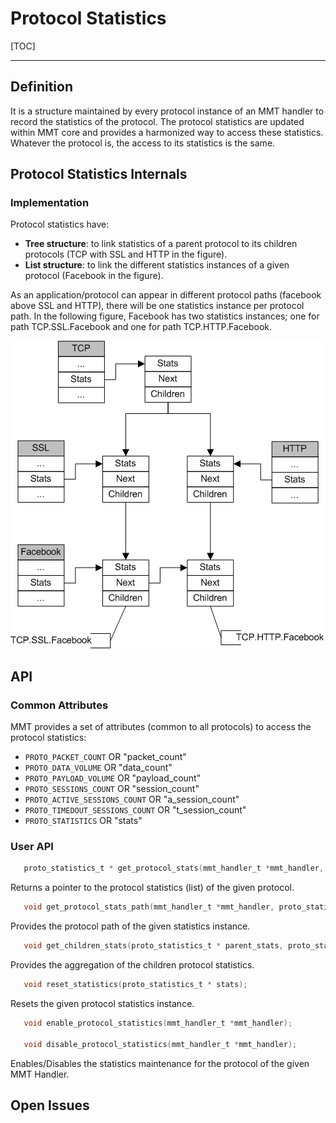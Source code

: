 # Protocol Statistics #

[TOC]

------------------

## Definition ##
It is a structure maintained by every protocol instance of an MMT handler to record the statistics of the protocol. 
The protocol statistics are updated within MMT core and provides a harmonized way to access these statistics. Whatever the protocol is, the access to its statistics is the same. 

## Protocol Statistics Internals ##
### Implementation ###
Protocol statistics have:

 * **Tree structure**: to link statistics of a parent protocol to its children protocols (TCP with SSL and HTTP in the figure). 
 * **List structure**: to link the different statistics instances of a given protocol (Facebook in the figure). 

As an application/protocol can appear in different protocol paths (facebook above SSL and HTTP), there will be one statistics instance per protocol path.
In the following figure, Facebook has two statistics instances; one for path TCP.SSL.Facebook and one for path TCP.HTTP.Facebook.

![MMT protocol statistics abstract view](images/MMT_Statistics_Abstract_View.png)

## API ##
### Common Attributes ###
MMT provides a set of attributes (common to all protocols) to access the protocol statistics:

 * `PROTO_PACKET_COUNT` OR "packet_count"
 * `PROTO_DATA_VOLUME` OR "data_count"
 * `PROTO_PAYLOAD_VOLUME` OR "payload_count"
 * `PROTO_SESSIONS_COUNT` OR "session_count"
 * `PROTO_ACTIVE_SESSIONS_COUNT` OR "a_session_count"
 * `PROTO_TIMEDOUT_SESSIONS_COUNT` OR "t_session_count"
 * `PROTO_STATISTICS` OR "stats"

### User API ###

```c
   proto_statistics_t * get_protocol_stats(mmt_handler_t *mmt_handler, uint32_t proto_id);
```
   Returns a pointer to the protocol statistics (list) of the given protocol.

```c
   void get_protocol_stats_path(mmt_handler_t *mmt_handler, proto_statistics_t *stats, proto_hierarchy_t *proto_hierarchy);
```
   Provides the protocol path of the given statistics instance.

```c
   void get_children_stats(proto_statistics_t * parent_stats, proto_statistics_t * children_stats);
```
   Provides the aggregation of the children protocol statistics.

```c
   void reset_statistics(proto_statistics_t * stats);
```
   Resets the given protocol statistics instance.

```c
   void enable_protocol_statistics(mmt_handler_t *mmt_handler);

   void disable_protocol_statistics(mmt_handler_t *mmt_handler);
```
   Enables/Disables the statistics maintenance for the protocol of the given MMT Handler.

## Open Issues ##